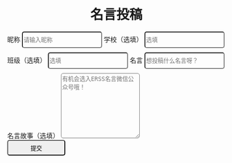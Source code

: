 <!-- Start contribute.html -->

<style>
    h1[data-id="page.contribute"] {
        font-size: 30px;
        text-align: center;
    }
    label[data-id="page.contribute"] {
        font-size: 15px;
        font-weight: 100;
    }
    input[data-id="page.contribute"] {
        margin-bottom: 10px;
        height: 38px;
        border-radius: 5px;
        background: transparent;
    }
    #form-story[data-id="page.contribute"] {
        background: transparent;
        border-radius: 5px;
        height: 150px;
    }
    #submit[data-id="page.contribute"] {
        width: 134px;
        height: 36px;
        border-radius: 5px;
    }
</style>
<div id="contribute-form" class="container" data-id="page.contribute">
    <div class="columns" data-id="page.contribute">
        <div class="column col-12" data-id="page.contribute">
            <div class="form-group" data-id="page.contribute">
                <h1 data-id="page.contribute">名言投稿</h1>
                <label class="form-label" for="form-name" data-id="page.contribute">昵称</label>
                <input class="form-input" type="text" id="form-name" placeholder="请输入昵称" data-id="page.contribute">
                <label class="form-label" for="form-school" data-id="page.contribute">学校（选填）</label>
                <input class="form-input" type="text" id="form-school" placeholder="选填" data-id="page.contribute">
                <label class="form-label" for="form-class" data-id="page.contribute">班级（选填）</label>
                <input class="form-input" type="text" id="form-class" placeholder="选填" data-id="page.contribute">
                <label class="form-label" for="form-mingyan" data-id="page.contribute">名言</label>
                <input class="form-input" type="text" id="form-mingyan" placeholder="想投稿什么名言呀？"
                    data-id="page.contribute">
                <label class="form-label" for="form-story" data-id="page.contribute">名言故事（选填）</label>
                <textarea id="form-story" placeholder="有机会选入ERSS名言微信公众号哦！" rows="10"
                    data-id="page.contribute"></textarea>
            </div>
            <button class="btn btn-primary" id="submit" onclick="submit()" data-id="page.contribute">提交</button>
        </div>
    </div>
</div>
<script>
    function submit() {
        // let apiUrl = "http://localhost:3000/api/contribute";
        let apiUrl = "https://star-api.xhemj.now.sh/api/contribute";
        let name = $("#form-name").val();
        let school = $("#form-school").val();
        let classname = $("#form-class").val();
        let my = $("#form-mingyan").val();
        let story = $("#form-story").val();
        //
        if (!name) {
            $("#form-name").addClass("is-error");
            return
        };
        //
        if (!my) {
            $("#form-name").removeClass("is-error");
            $("#form-mingyan").addClass("is-error");
            return
        };
        //
        $("#form-name").removeClass("is-error");
        $("#form-mingyan").removeClass("is-error");
        $("#submit").addClass("loading");
        //
        fetch(apiUrl, {
            method: "POST",
            mode: "cors",
            headers: {
                "Content-Type": "application/json"
            },
            body: JSON.stringify({
                "event": "mingyan-contribute",
                "data": {
                    "my": my,
                    "name": name,
                    "story": story,
                    "class": classname,
                    "school": school,
                    "t": new Date().getTime()
                }
            })
        }).then(res => {
            console.log(res);
            $("#submit").removeClass("loading");
        //
            swal({
                title: "名言投稿成功！",
                text: "名言：" + my + "\n请等待审核",
                icon: "success",
                button: "关闭",
                closeOnClickOutside: false
            })
            .then(function () {
                location.href = "./?from=mingyan-contribute";
            })
        }).catch(function (e) {
            console.error(e);
            $("#submit").removeClass("loading");
            swal({
                title: "名言投稿失败！",
                text: "建议稍后再试",
                icon: "error",
                button: "关闭",
                closeOnClickOutside: false
            });
        })
    }
</script>

<!-- End contribute.html -->